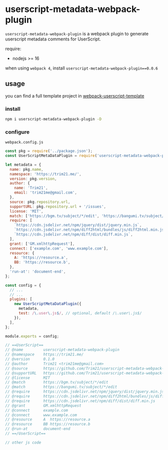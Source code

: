 # userscript-metadata-webpack-plugin

`userscript-metadata-webpack-plugin` is a webpack plugin to
generate userscript metadata comments for UserScript.

require:

- nodejs >= 16

when using `webpack 4`, install `userscript-metadata-webpack-plugin==0.0.6`

## usage

you can find a full template project in [webpack-userscript-template](https://github.com/Trim21/webpack-userscript-template)

### install

```bash
npm i userscript-metadata-webpack-plugin -D
```

### configure

`webpack.config.js`

```javascript
const pkg = require('../package.json');
const UserScriptMetaDataPlugin = require('userscript-metadata-webpack-plugin');

let metadata = {
  name: pkg.name,
  namespace: 'https://trim21.me/',
  version: pkg.version,
  author: {
    name: 'Trim21',
    email: 'trim21me@gmail.com',
  },
  source: pkg.repository.url,
  supportURL: pkg.repository.url + '/issues',
  license: 'MIT',
  match: ['https://bgm.tv/subject/*/edit', 'https://bangumi.tv/subject/*/edit'],
  require: [
    `https://cdn.jsdelivr.net/npm/jquery/dist/jquery.min.js`,
    `https://cdn.jsdelivr.net/npm/diff2html/bundles/js/diff2html.min.js`,
    `https://cdn.jsdelivr.net/npm/diff/dist/diff.min.js`,
  ],
  grant: ['GM.xmlhttpRequest'],
  connect: ['example.com', 'www.example.com'],
  resource: {
    A: 'https://resource.a',
    BB: 'https://resource.b',
  },
  'run-at': 'document-end',
};

const config = {
  // ...
  // ...
  plugins: [
    new UserScriptMetaDataPlugin({
      metadata,
      test: /\.user\.js$/, // optional, default /\.user\.js$/
    }),
  ],
};

module.exports = config;
```

```javascript
// ==UserScript==
// @name         userscript-metadata-webpack-plugin
// @namespace    https://trim21.me/
// @version      0.1.0
// @author       Trim21 <trim21me@gmail.com>
// @source       https://github.com/Trim21/userscript-metadata-webpack-plugin
// @supportURL   https://github.com/Trim21/userscript-metadata-webpack-plugin/issues
// @license      MIT
// @match        https://bgm.tv/subject/*/edit
// @match        https://bangumi.tv/subject/*/edit
// @require      https://cdn.jsdelivr.net/npm/jquery/dist/jquery.min.js
// @require      https://cdn.jsdelivr.net/npm/diff2html/bundles/js/diff2html.min.js
// @require      https://cdn.jsdelivr.net/npm/diff/dist/diff.min.js
// @grant        GM.xmlhttpRequest
// @connect      example.com
// @connect      www.example.com
// @resource     A  https://resource.a
// @resource     BB https://resource.b
// @run-at       document-end
// ==/UserScript==

// other js code
```
